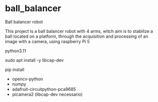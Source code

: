 # ball_balancer
Ball balancer robot

This project is a ball balancer robot with 4 arms, witch aim is to stabilize a ball located on a platform, through the acquisition and processing of an image with a camera, using raspberry Pi 5

python3.11

sudo apt install -y libcap-dev

pip install
- opencv-python 
- numpy
- adafruit-circuitpython-pca9685
- picamera2 (libcap-dev necessario)
